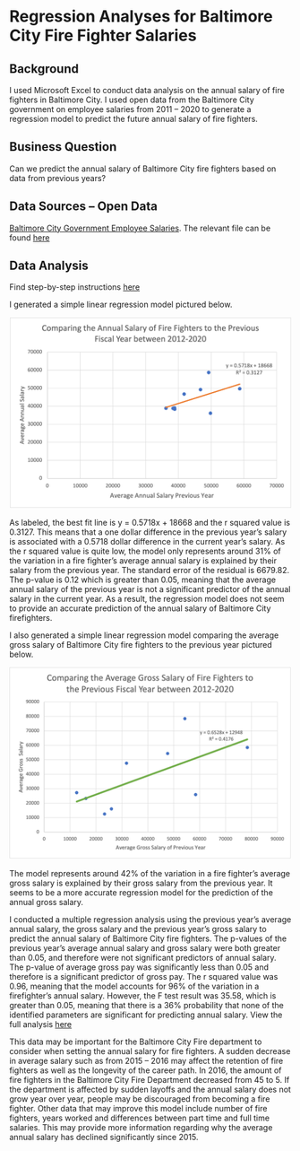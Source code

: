 # Regression Analyses for Baltimore City Fire Fighter Salaries
## Background

I used Microsoft Excel to conduct data analysis on the annual salary of fire fighters in Baltimore City. I used open data from the Baltimore City government on employee salaries from 2011 – 2020 to generate a regression model to predict the future annual salary of fire fighters. 

## Business Question
Can we predict the annual salary of Baltimore City fire fighters based on data from previous years?

## Data Sources – Open Data
[Baltimore City Government Employee Salaries](https://data.baltimorecity.gov/datasets/baltimore-employee-salaries).
The relevant file can be found [here](https://github.com/cli103/baltimore-city-firefighter-salary/blob/main/Baltimore_City_Employee_Salaries.csv)

## Data Analysis
Find step-by-step instructions [here](https://github.com/cli103/baltimore-city-firefighter-salary/blob/main/excel-instructions)

I generated a simple linear regression model pictured below. 

![alt text](https://github.com/cli103/baltimore-city-firefighter-salary/blob/main/Simple%20Regression%20Annual%20Salary.png)

As labeled, the best fit line is y = 0.5718x + 18668 and the r squared value is 0.3127. This means that a one dollar difference in the previous year’s salary is associated with a 0.5718 dollar difference in the current year’s salary. As the r squared value is quite low, the model only represents around 31% of the variation in a fire fighter’s average annual salary is explained by their salary from the previous year. The standard error of the residual is 6679.82. The p-value is 0.12 which is greater than 0.05, meaning that the average annual salary of the previous year is not a significant predictor of the annual salary in the current year. As a result, the regression model does not seem to provide an accurate prediction of the annual salary of Baltimore City firefighters.

I also generated a simple linear regression model comparing the average gross salary of Baltimore City fire fighters to the previous year pictured below. 

![alt text](https://github.com/cli103/baltimore-city-firefighter-salary/blob/main/Simple%20Regression%20Gross%20Salary.png)

The model represents around 42% of the variation in a fire fighter’s average gross salary is explained by their gross salary from the previous year. It seems to be a more accurate regression model for the prediction of the annual gross salary.

I conducted a multiple regression analysis using the previous year’s average annual salary, the gross salary and the previous year’s gross salary to predict the annual salary of Baltimore City fire fighters. The p-values of the previous year’s average annual salary and gross salary were both greater than 0.05, and therefore were not significant predictors of annual salary. The p-value of average gross pay was significantly less than 0.05 and therefore is a significant predictor of gross pay. The r squared value was 0.96, meaning that the model accounts for 96% of the variation in a firefighter’s annual salary. However, the F test result was 35.58, which is greater than 0.05, meaning that there is a 36% probability that none of the identified parameters are significant for predicting annual salary. View the full analysis [here](https://github.com/cli103/baltimore-city-firefighter-salary/blob/main/Baltimore%20City%20Fire%20Fighter%20Salary%20Analysis.xlsx)

This data may be important for the Baltimore City Fire department to consider when setting the annual salary for fire fighters. A sudden decrease in average salary such as from 2015 – 2016 may affect the retention of fire fighters as well as the longevity of the career path. In 2016, the amount of fire fighters in the Baltimore City Fire Department decreased from 45 to 5. If the department is affected by sudden layoffs and the annual salary does not grow year over year, people may be discouraged from becoming a fire fighter. Other data that may improve this model include number of fire fighters, years worked and differences between part time and full time salaries. This may provide more information regarding why the average annual salary has declined significantly since 2015. 
